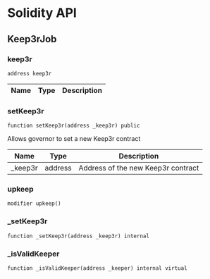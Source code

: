 # Solidity API

## Keep3rJob

### keep3r

```solidity
address keep3r
```

| Name | Type | Description |
| ---- | ---- | ----------- |

### setKeep3r

```solidity
function setKeep3r(address _keep3r) public
```

Allows governor to set a new Keep3r contract

| Name     | Type    | Description                        |
| -------- | ------- | ---------------------------------- |
| \_keep3r | address | Address of the new Keep3r contract |

### upkeep

```solidity
modifier upkeep()
```

### \_setKeep3r

```solidity
function _setKeep3r(address _keep3r) internal
```

### \_isValidKeeper

```solidity
function _isValidKeeper(address _keeper) internal virtual
```

